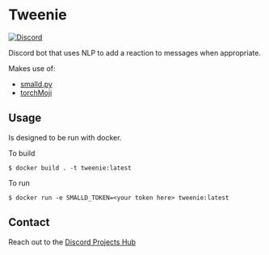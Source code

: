 # Tweenie

[![Discord](https://img.shields.io/discord/417389758470422538)](https://discord.gg/3aTVQtz)

Discord bot that uses NLP to add a reaction to messages when appropriate.

Makes use of:
* [smalld.py](https://github.com/princesslana/smalld.py)
* [torchMoji](https://github.com/huggingface/torchMoji)

## Usage

Is designed to be run with docker.

To build

```console
$ docker build . -t tweenie:latest
```

To run

```console
$ docker run -e SMALLD_TOKEN=<your token here> tweenie:latest
```

## Contact

Reach out to the [Discord Projects Hub](https://discord.gg/3aTVQtz)
